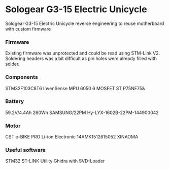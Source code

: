# Sologear G3-15 Electric Unicycle
Sologear G3-15 Electric Unicycle reverse engineering to reuse motherboard with custom firmware

### Firmware
Existing firmware was unprotected and could be read using STM-Link V2. Soldering headers was a bit difficult as pin holes were already filled with solder.

### Components
STM32F103C8T6
InvenSense MPU 6050
6 MOSFET ST P75NF75&

### Battery
59.2V/4.4Ah 260Wh SAMSUNG/22PM
Hy-LYX-1602B-22PM-144900042

### Motor
CST e-BIKE PRO Li-ion Electronic
14AMK1512615052
XINAOMA

### Useful software
STM32 ST-LINK Utility
Ghidra with SVD-Loader
